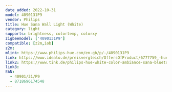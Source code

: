 ```yaml
---
date_added: 2022-10-31
model: 4090131P9
vendor: Philips
title: Hue Sana Wall Light (White)
category: light
supports: brightness, colortemp, colorxy
zigbeemodel: ['4090131P9']
compatible: [z2m,iob]
z2m: 
mlink: https://www.philips-hue.com/en-gb/p/-/4090131P9
link: https://www.idealo.de/preisvergleich/OffersOfProduct/6777759_-hue-white-color-ambiance-sana-led-bluetooth-weiss-40901-31-p9-philips.html
link2: https://www.tink.de/philips-hue-white-color-ambiance-sana-bluetooth-wandleuchte
link3: 
EAN: 
  - 40901/31/P9
  - 8718696174548
---
```

